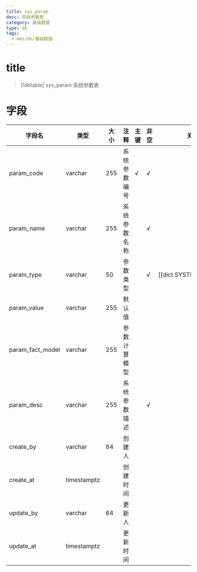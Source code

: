 ```yaml
---
title: sys_param
desc: 系统参数表
category: 基础数据
type: db
tags:
  - wms/db/基础数据
---
```


# title
>[!dbtable] sys_param
> 系统参数表

# 字段
| 字段名 | 类型 | 大小 | 注释 | 主键 | 非空 | 关联 |
| --- | --- | --- | --- | --- | --- | --- |
| param_code | varchar | 255 | 系统参数编号 | √ | √ |  |
| param_name | varchar | 255 | 系统参数名称 |  | √ |  |
| param_type | varchar | 50 | 参数类型 |  | √ | [[dict.SYSTEM_PARAM]] |
| param_value | varchar | 255 | 默认值 |  |  |  |
| param_fact_model | varchar | 255 | 参数计算模型 |  |  |  |
| param_desc | varchar | 255 | 系统参数描述 |  | √ |  |
| create_by | varchar | 64 | 创建人 |  |  |  |
| create_at | timestamptz |  | 创建时间 |  |  |  |
| update_by | varchar | 64 | 更新人 |  |  |  |
| update_at | timestamptz |  | 更新时间 |  |  |  |

